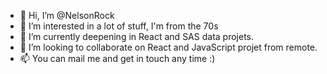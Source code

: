 - 👋 Hi, I’m @NelsonRock
- 👀 I’m interested in a lot of stuff, I'm from the 70s
- 🌱 I’m currently deepening in React and SAS data projets.
- 💞️ I’m looking to collaborate on React and JavaScript projet from remote.
- 📫 You can mail me and get in touch any time :)  

<!---
NelsonRock/NelsonRock is a ✨ special ✨ repository because its `README.md` (this file) appears on your GitHub profile.
You can click the Preview link to take a look at your changes.
--->
